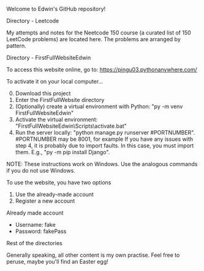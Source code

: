 Welcome to Edwin's GitHub repository!

Directory - Leetcode

My attempts and notes for the Neetcode 150 course (a curated list of 150 LeetCode problems) are located here. The problems are arranged by pattern. 


Directory - FirstFullWebsiteEdwin

To access this website online, go to: https://pingu03.pythonanywhere.com/

To activate it on your local computer...

0. Download this project
1. Enter the FirstFullWebsite directory
2. (Optionally) create a virtual environment with Python: "py -m venv FirstFullWebsiteEdwin"
3. Activate the virtual environment: "FirstFullWebsiteEdwin\Scripts\activate.bat"
4. Run the server locally: "python manage.py runserver #PORTNUMBER". #PORTNUMBER may be 8001, for
example
If you have any issues with step 4, it is probably due to import faults. In this case, you must
import them. E.g., "py -m pip install Django".

NOTE: These instructions work on Windows. Use the analogous commands if you do not use Windows.

To use the website, you have two options
1. Use the already-made account
2. Register a new account

Already made account
- Username: fake
- Password: fakePass


Rest of the directories

Generally speaking, all other content is my own practise. Feel free to peruse, maybe you'll find an Easter egg! 
